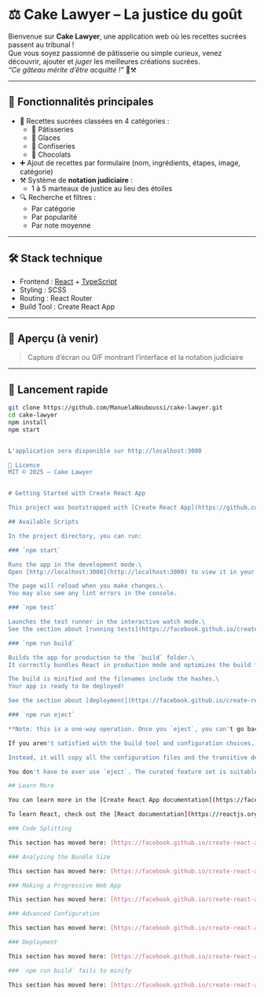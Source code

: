 # ⚖️ Cake Lawyer – La justice du goût

Bienvenue sur **Cake Lawyer**, une application web où les recettes sucrées passent au tribunal !  
Que vous soyez passionné de pâtisserie ou simple curieux, venez découvrir, ajouter et *juger* les meilleures créations sucrées.  
*“Ce gâteau mérite d’être acquitté !”* 🍰⚒️

---

## 🧩 Fonctionnalités principales

- 📖 Recettes sucrées classées en 4 catégories :
  - 🧁 Pâtisseries
  - 🍦 Glaces
  - 🍬 Confiseries
  - 🍫 Chocolats
- ➕ Ajout de recettes par formulaire (nom, ingrédients, étapes, image, catégorie)
- ⚒️ Système de **notation judiciaire** :
  - 1 à 5 marteaux de justice au lieu des étoiles
- 🔍 Recherche et filtres :
  - Par catégorie
  - Par popularité
  - Par note moyenne

---

## 🛠️ Stack technique

- Frontend : [React](https://reactjs.org/) + [TypeScript](https://www.typescriptlang.org/)
- Styling : SCSS
- Routing : React Router
- Build Tool : Create React App

---

## 📸 Aperçu (à venir)

> Capture d’écran ou GIF montrant l’interface et la notation judiciaire

---

## 🚀 Lancement rapide

```bash
git clone https://github.com/ManuelaNouboussi/cake-lawyer.git
cd cake-lawyer
npm install
npm start


L'application sera disponible sur http://localhost:3000

📄 Licence
MIT © 2025 – Cake Lawyer


# Getting Started with Create React App

This project was bootstrapped with [Create React App](https://github.com/facebook/create-react-app).

## Available Scripts

In the project directory, you can run:

### `npm start`

Runs the app in the development mode.\
Open [http://localhost:3000](http://localhost:3000) to view it in your browser.

The page will reload when you make changes.\
You may also see any lint errors in the console.

### `npm test`

Launches the test runner in the interactive watch mode.\
See the section about [running tests](https://facebook.github.io/create-react-app/docs/running-tests) for more information.

### `npm run build`

Builds the app for production to the `build` folder.\
It correctly bundles React in production mode and optimizes the build for the best performance.

The build is minified and the filenames include the hashes.\
Your app is ready to be deployed!

See the section about [deployment](https://facebook.github.io/create-react-app/docs/deployment) for more information.

### `npm run eject`

**Note: this is a one-way operation. Once you `eject`, you can't go back!**

If you aren't satisfied with the build tool and configuration choices, you can `eject` at any time. This command will remove the single build dependency from your project.

Instead, it will copy all the configuration files and the transitive dependencies (webpack, Babel, ESLint, etc) right into your project so you have full control over them. All of the commands except `eject` will still work, but they will point to the copied scripts so you can tweak them. At this point you're on your own.

You don't have to ever use `eject`. The curated feature set is suitable for small and middle deployments, and you shouldn't feel obligated to use this feature. However we understand that this tool wouldn't be useful if you couldn't customize it when you are ready for it.

## Learn More

You can learn more in the [Create React App documentation](https://facebook.github.io/create-react-app/docs/getting-started).

To learn React, check out the [React documentation](https://reactjs.org/).

### Code Splitting

This section has moved here: [https://facebook.github.io/create-react-app/docs/code-splitting](https://facebook.github.io/create-react-app/docs/code-splitting)

### Analyzing the Bundle Size

This section has moved here: [https://facebook.github.io/create-react-app/docs/analyzing-the-bundle-size](https://facebook.github.io/create-react-app/docs/analyzing-the-bundle-size)

### Making a Progressive Web App

This section has moved here: [https://facebook.github.io/create-react-app/docs/making-a-progressive-web-app](https://facebook.github.io/create-react-app/docs/making-a-progressive-web-app)

### Advanced Configuration

This section has moved here: [https://facebook.github.io/create-react-app/docs/advanced-configuration](https://facebook.github.io/create-react-app/docs/advanced-configuration)

### Deployment

This section has moved here: [https://facebook.github.io/create-react-app/docs/deployment](https://facebook.github.io/create-react-app/docs/deployment)

### `npm run build` fails to minify

This section has moved here: [https://facebook.github.io/create-react-app/docs/troubleshooting#npm-run-build-fails-to-minify](https://facebook.github.io/create-react-app/docs/troubleshooting#npm-run-build-fails-to-minify)
